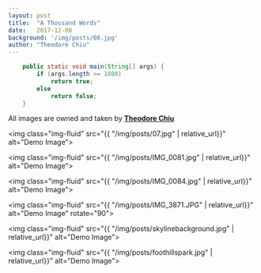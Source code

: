 ```yaml
---
layout: post
title:  "A Thousand Words"
date:   2017-12-08 
background: '/img/posts/08.jpg'
author: "Theodore Chiu"
---
```


```java
    public static void main(String[] args) {
        if (args.length >= 1000)
            return true;
        else 
            return false; 
    }
```
All images are owned and taken by **[Theodore Chiu](https://theochiu.github.io)**

<img class="img-fluid" src="{{ "/img/posts/07.jpg" | relative_url}}" alt="Demo Image">
 
<img class="img-fluid" src="{{ "/img/posts/IMG_0081.jpg" | relative_url}}" alt="Demo Image">
 
<img class="img-fluid" src="{{ "/img/posts/IMG_0084.jpg" | relative_url}}" alt="Demo Image">

<img class="img-fluid" src="{{ "/img/posts/IMG_3871.JPG" | relative_url}}" alt="Demo Image" rotate="90">
 
<img class="img-fluid" src="{{ "/img/posts/skylinebackground.jpg" | relative_url}}" alt="Demo Image">
 
<img class="img-fluid" src="{{ "/img/posts/foothillspark.jpg" | relative_url}}" alt="Demo Image">

